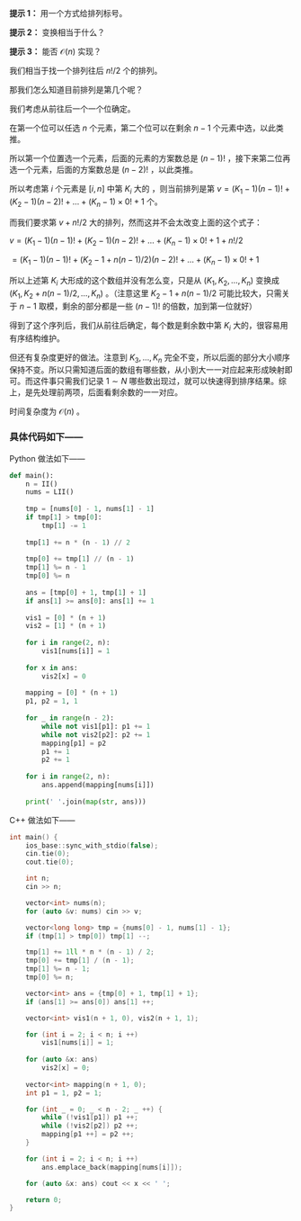 **提示 1：** 用一个方式给排列标号。

**提示 2：** 变换相当于什么？

**提示 3：** 能否 $\mathcal{O}(n)$ 实现？

我们相当于找一个排列往后 $n !/2$ 个的排列。

那我们怎么知道目前排列是第几个呢？

我们考虑从前往后一个一个位确定。

在第一个位可以任选 $n$ 个元素，第二个位可以在剩余 $n-1$ 个元素中选，以此类推。

所以第一个位置选一个元素，后面的元素的方案数总是 $(n-1)!$ ，接下来第二位再选一个元素，后面的方案数总是 $(n-2)!$ ，以此类推。

所以考虑第 $i$ 个元素是 $[i,n]$ 中第 $K_i$ 大的 ，则当前排列是第 $v=(K_1-1)(n-1)!+(K_2-1)(n-2)!+\dots+(K_n-1)\times 0!+1$ 个。

而我们要求第 $v+n!/2$ 大的排列，然而这并不会太改变上面的这个式子：

$v=(K_1-1)(n-1)!+(K_2-1)(n-2)!+\dots+(K_n-1)\times 0!+1+n!/2$

$=(K_1-1)(n-1)!+(K_2-1+n(n-1)/2)(n-2)!+\dots+(K_n-1)\times 0!+1$

所以上述第 $K_i$ 大形成的这个数组并没有怎么变，只是从 $(K_1,K_2,\dots,K_n)$ 变换成 $(K_1,K_2+n(n-1)/2,\dots,K_n)$ 。（注意这里 $K_2-1+n(n-1)/2$ 可能比较大，只需关于 $n-1$ 取模，剩余的部分都是一些 $(n-1)!$ 的倍数，加到第一位就好）

得到了这个序列后，我们从前往后确定，每个数是剩余数中第 $K_i$ 大的，很容易用有序结构维护。

但还有复杂度更好的做法。注意到 $K_3,\dots,K_n$ 完全不变，所以后面的部分大小顺序保持不变。所以只需知道后面的数组有哪些数，从小到大一一对应起来形成映射即可。而这件事只需我们记录 $1\sim N$ 哪些数出现过，就可以快速得到排序结果。综上，是先处理前两项，后面看剩余数的一一对应。

时间复杂度为 $\mathcal{O}(n)$ 。

### 具体代码如下——

Python 做法如下——

```Python []
def main(): 
    n = II()
    nums = LII()
    
    tmp = [nums[0] - 1, nums[1] - 1]
    if tmp[1] > tmp[0]:
        tmp[1] -= 1
    
    tmp[1] += n * (n - 1) // 2
    
    tmp[0] += tmp[1] // (n - 1)
    tmp[1] %= n - 1
    tmp[0] %= n
    
    ans = [tmp[0] + 1, tmp[1] + 1]
    if ans[1] >= ans[0]: ans[1] += 1
    
    vis1 = [0] * (n + 1)
    vis2 = [1] * (n + 1)
    
    for i in range(2, n):
        vis1[nums[i]] = 1
    
    for x in ans:
        vis2[x] = 0
    
    mapping = [0] * (n + 1)
    p1, p2 = 1, 1
    
    for _ in range(n - 2):
        while not vis1[p1]: p1 += 1
        while not vis2[p2]: p2 += 1
        mapping[p1] = p2
        p1 += 1
        p2 += 1
    
    for i in range(2, n):
        ans.append(mapping[nums[i]])
    
    print(' '.join(map(str, ans)))
```

C++ 做法如下——

```cpp []
int main() {
	ios_base::sync_with_stdio(false);
	cin.tie(0);
	cout.tie(0);

	int n;
	cin >> n;

	vector<int> nums(n);
	for (auto &v: nums) cin >> v;

	vector<long long> tmp = {nums[0] - 1, nums[1] - 1};
	if (tmp[1] > tmp[0]) tmp[1] --;

	tmp[1] += 1ll * n * (n - 1) / 2;
	tmp[0] += tmp[1] / (n - 1);
	tmp[1] %= n - 1;
	tmp[0] %= n;

	vector<int> ans = {tmp[0] + 1, tmp[1] + 1};
	if (ans[1] >= ans[0]) ans[1] ++;

	vector<int> vis1(n + 1, 0), vis2(n + 1, 1);

	for (int i = 2; i < n; i ++)
		vis1[nums[i]] = 1;
	
	for (auto &x: ans)
		vis2[x] = 0;
	
	vector<int> mapping(n + 1, 0);
	int p1 = 1, p2 = 1;

	for (int _ = 0; _ < n - 2; _ ++) {
		while (!vis1[p1]) p1 ++;
		while (!vis2[p2]) p2 ++;
		mapping[p1 ++] = p2 ++;
	}

	for (int i = 2; i < n; i ++)
		ans.emplace_back(mapping[nums[i]]);

	for (auto &x: ans) cout << x << ' ';

	return 0;
}
```
